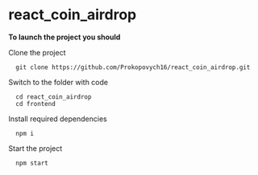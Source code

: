 # react_coin_airdrop

**To launch the project you should**

Clone the project
```
  git clone https://github.com/Prokopovych16/react_coin_airdrop.git
```

Switch to the folder with code

```
  cd react_coin_airdrop
  cd frontend
```

Install required dependencies

```
  npm i
```

Start the project

```
  npm start
```